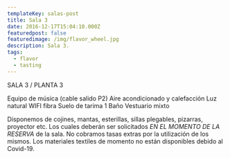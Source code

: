 ```yaml
---
templateKey: salas-post
title: Sala 3
date: 2016-12-17T15:04:10.000Z
featuredpost: false
featuredimage: /img/flavor_wheel.jpg
description: Sala 3.
tags:
  - flavor
  - tasting
---
```


SALA 3 / PLANTA 3

Equipo de música (cable salido P2)
Aire acondicionado y calefacción
Luz natural
WIFI fibra
Suelo de tarima
1 Baño
Vestuario mixto

Disponemos de cojines, mantas, esterillas, sillas plegables, pizarras, proyector etc. Los cuales deberán ser solicitados *EN EL MOMENTO DE LA RESERVA* de la sala. No cobramos tasas extras por la utilización de los mismos. Los materiales textiles de momento no están disponibles debido al Covid-19.
